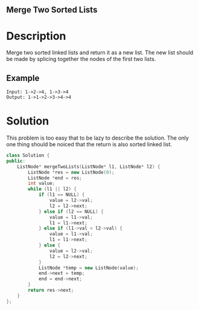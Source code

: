 Merge Two Sorted Lists
---

# Description

Merge two sorted linked lists and return it as a new list. The new list should be made by splicing together the nodes of the first two lists.

## Example

```
Input: 1->2->4, 1->3->4
Output: 1->1->2->3->4->4
```

# Solution

This problem is too easy that to be lazy to describe the solution. The only one thing should be noiced that the return is also sorted linked list.

``` C++
class Solution {
public:
    ListNode* mergeTwoLists(ListNode* l1, ListNode* l2) {
        ListNode *res = new ListNode(0);
        ListNode *end = res;
        int value;
        while (l1 || l2) {
            if (l1 == NULL) {
                value = l2->val;
                l2 = l2->next;
            } else if (l2 == NULL) {
                value = l1->val;
                l1 = l1->next;
            } else if (l1->val < l2->val) {
                value = l1->val;
                l1 = l1->next;
            } else {
                value = l2->val;
                l2 = l2->next;
            }
            ListNode *temp = new ListNode(value);
            end->next = temp;
            end = end->next;
        }
        return res->next;
    }
};
```
